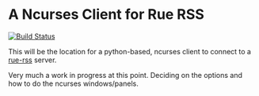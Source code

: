 # A Ncurses Client for Rue RSS

[![Build Status](https://travis-ci.org/himmAllRight/curse-rue.svg?branch=master)](https://travis-ci.org/himmAllRight/curse-rue)

This will be the location for a python-based, ncurses client to connect to a
[rue-rss](https://github.com/himmAllRight/rue-rss) server.

Very much a work in progress at this point. Deciding on the options and how to do the ncurses
windows/panels.
